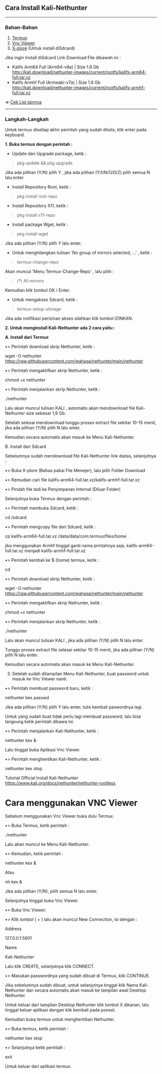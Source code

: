## Cara Install Kali-Nethunter
---------------
### Bahan-Bahan
1. [Termux](https://github.com/termux/termux-app/releases)
2. [Vnc Viewer](https://play.google.com/store/apps/details?id=com.realvnc.viewer.android)
3. [X-plore](https://play.google.com/store/apps/details?id=com.lonelycatgames.Xplore)
(Untuk install diSdcard)

Jika ingin Install diSdcard Link Download File dibawah ini :

* Kalifs Arm64 Full (Arm64-v8a) | Size 1.6 Gb
http://kali.download/nethunter-images/current/rootfs/kalifs-arm64-full.tar.xz
* Kalifs Armhf Full (Armeabi-v7a) | Size 1.6 Gb
http://kali.download/nethunter-images/current/rootfs/kalifs-armhf-full.tar.xz

=> [Cek List lainnya](http://kali.download/nethunter-images/current/rootfs/?C=S&O=D)


-------------------
### Langkah-Langkah

Untuk termux disetiap akhir perintah yang sudah ditulis, klik enter pada keyboard.

**1. Buka termux dengan perintah :**

* Update dan Upgrade package, ketik :
> pkg update && pkg upgrade

Jika ada pilihan (Y/N) pilih Y , jika ada pilihan (Y/I/N/O/D/Z) pilih semua N lalu enter.

* Install Repository Root, ketik :
> pkg install root-repo

* Install Repository X11, ketik :
> pkg install x11-repo

* Install package Wget, ketik :
> pkg install wget

Jika ada pilihan (Y/N) pilih Y lalu enter.

* Untuk menghilangkan tulisan 'No group of mirrors selected, ...' , ketik :

> termux-change-repo

Akan muncul 'Menu Termux-Change-Repo' , lalu pilih :
> (*) All mirrors

Kemudian klik tombol OK / Enter.

* Untuk mengakses Sdcard, ketik :

> termux-setup-storage

Jika ada notifikasi perizinan akses silahkan klik tombol IZINKAN.



**2. Untuk menginstall Kali-Nethunter ada 2 cara yaitu :**

**A. Install dari Termux**

•> Perintah download skrip Nethunter, ketik :

wget -O nethunter https://raw.githubusercontent.com/wahasa/nethunter/main/nethunter

•> Perintah mengaktifkan skrip Nethunter, ketik :

chmod +x nethunter

•> Perintah menjalankan skrip Nethunter,  ketik :

./nethunter

Lalu akan muncul tulisan KALI , automatis akan mendownload file Kali-Nethunter size sebesar 1,6 Gb.

Setelah selesai mendownload tunggu proses extract file sekitar 10-15 menit, jika ada pilihan (Y/N) pilih N lalu enter.

Kemudian secara automatis akan masuk ke Menu Kali-Nethunter.

B. Install dari Sdcard

Sebelumnya sudah mendownload file Kali-Nethunter link diatas, selanjutnya :

•> Buka X-plore (Bebas pakai File Menejer), lalu pilih Folder Download

•> Kemudian cari file  kalifs-arm64-full.tar.xz/kalifs-armhf-full.tar.xz

•> Pindah file tadi ke Penyimpanan Internal (Diluar Folder) 


Selanjutnya buka Termux dengan perintah :

•> Perintah membuka Sdcard, ketik :

cd /sdcard

•> Perintah mengcopy file dari Sdcard, ketik :

cp kalifs-arm64-full.tar.xz /data/data/com.termux/files/home

jika menggunakan Armhf tinggal ganti nama printahnya saja, kalifs-arm64-full.tar.xz menjadi kalifs-armhf-full.tar.xz

•> Perintah kembali ke $ (home) termux, ketik :

cd

•> Perintah download skrip Nethunter, ketik :

wget -O nethunter https://raw.githubusercontent.com/wahasa/nethunter/main/nethunter

•> Perintah mengaktifkan skrip Nethunter, ketik :

chmod +x nethunter

•> Perintah menjalankan skrip Nethunter,  ketik :

./nethunter

Lalu akan muncul tulisan KALI , jika ada pilihan (Y/N) pilih N lalu enter.

Tunggu proses extract file selesai sekitar 10-15 menit, jika ada pilihan (Y/N) pilih N lalu enter.

Kemudian secara automatis akan masuk ke Menu Kali-Nethunter.


3. Setelah sudah ditampilan Menu Kali-Nethunter, buat password untuk masuk ke Vnc Viewer nanti.

•> Perintah membuat password baru, ketik :

nethunter kex passwd

Jika ada pilihan (Y/N) pilih Y lalu enter, tulis kembali paswordnya lagi.

Untuk yang sudah buat tidak perlu lagi membuat password, lalu bisa langsung ketik perintah dibawa ini.

•> Perintah menjalankan Kali-Nethunter, ketik :

nethunter kex &

Lalu tinggal buka Aplikasi Vnc Viewer.

•> Perintah menghentikan Kali-Nethunter, ketik :

nethunter kex stop



Tutorial Official Install Kali-Nethunter
https://www.kali.org/docs/nethunter/nethunter-rootless

# Cara menggunakan VNC Viewer


Sebelum menggunakan Vnc Viewer buka dulu Termux.

•>  Buka Termux, ketik perintah :

./nethunter

Lalu akan muncul ke Menu Kali-Nethunter.

•> Kemudian, ketik perintah :

nethunter kex &

Atau

nh kex &

Jika ada pilihan (Y/N), pilih semua N lalu enter.


Selanjutnya tinggal buka Vnc Viewer.

•> Buka Vnc Viewer.

•> Klik tombol ( + ) lalu akan muncul New Connection, isi dengan :

Address

127.0.0.1:5901

Name

Kali-Nethunter

Lalu klik CREATE, selanjutnya klik CONNECT.

•> Masukan passwordnya yang sudah dibuat di Termux, klik CONTINUE.

Jika sebelumnya sudah dibuat, untuk selanjutnya tinggal klik Nama Kali-Nethunter dan secara automatis akan masuk ke tampilan awal Desktop Nethunter.

Untuk keluar dari tampilan Desktop Nethunter klik tombol X dikanan, lalu tinggal keluar aplikasi dengan klik kembali pada ponsel.

Kemudian buka termux untuk menghentikan Nethunter.

•> Buka termux, ketik perintah :

nethunter kex stop

•> Selanjutnya ketik perintah :

exit

Untuk keluar dari aplikasi termux.
